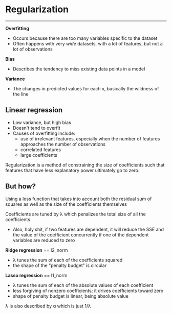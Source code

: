 # Regularization
------

**Overfitting**
* Occurs because there are too many variables specific to the dataset
* Often happens with very *wide* datasets, with a lot of features, but not a lot of observations

**Bias**
- Describes the tendency to miss existing data points in a model

**Variance**
- The changes in predicted values for each x, basically the wildness of the line

## Linear regression
- Low variance, but high bias
- Doesn't tend to overfit
- Causes of overfitting include:
  - use of irrelevant features, especially when the number of features approaches the number of observations
  - correlated features
  - large coefficients

Regularization is a method of constraining the size of coefficients such that features that have less explanatory power ultimately go to zero.

## But how?
Using a loss function that takes into account both the residual sum of squares as well as the size of the coefficients themselves

Coefficients are tuned by &lambda; which penalizes the total size of all the coefficients
- Also, holy shit, if two features are dependent, it will reduce the SSE and the value of the coefficient concurrently if one of the dependent variables are reduced to zero

**Ridge regression** == l2_norm
- &lambda; tunes the sum of each of the coefficients squared
- the shape of the "penalty budget" is circular

**Lasso regression** == l1_norm
- &lambda; tunes the sum of each of the absolute values of each coefficient
- less forgiving of nonzero coefficients; it drives coefficients toward zero
- shape of penalty budget is linear, being absolute value

&lambda; is also described by &alpha; which is just 1/&lambda;

